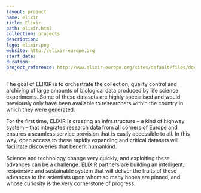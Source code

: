 ```yaml
---
layout: project
name: elixir
title: Elixir
path: elixir.html
collection: projects
description: 
logo: elixir.png
website: http://elixir-europe.org
start_date:
duration:
project_reference: http://www.elixir-europe.org/sites/default/files/documents/elixir_scientific_programme_final.pdf
---
```


The goal of ELIXIR is to orchestrate the collection, quality control
and archiving of large amounts of biological data produced by life
science experiments. Some of these datasets are highly specialised and
would previously only have been available to researchers within the
country in which they were generated.

For the first time, ELIXIR is creating an infrastructure – a kind of
highway system – that integrates research data from all corners of
Europe and ensures a seamless service provision that is easily
accessible to all. In this way, open access to these rapidly expanding
and critical datasets will facilitate discoveries that benefit
humankind.

Science and technology change very quickly, and exploiting these
advances can be a challenge. ELIXIR partners are building an
intelligent, responsive and sustainable system that will deliver the
fruits of these advances to the scientists upon whom so many hopes are
pinned, and whose curiosity is the very cornerstone of progress.
